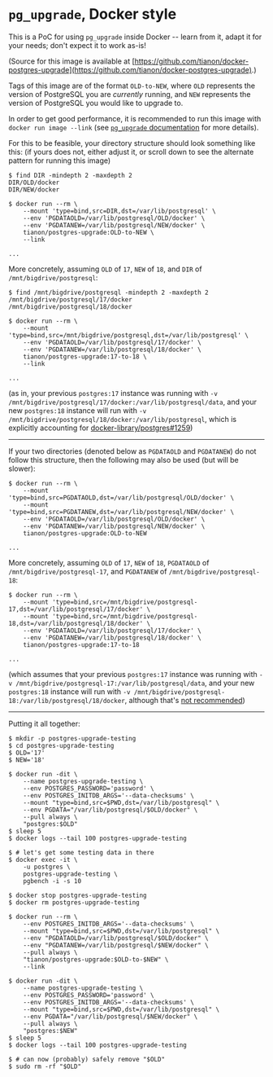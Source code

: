# `pg_upgrade`, Docker style

This is a PoC for using `pg_upgrade` inside Docker -- learn from it, adapt it for your needs; don't expect it to work as-is!

(Source for this image is available at [https://github.com/tianon/docker-postgres-upgrade](https://github.com/tianon/docker-postgres-upgrade).)

Tags of this image are of the format `OLD-to-NEW`, where `OLD` represents the version of PostgreSQL you are _currently_ running, and `NEW` represents the version of PostgreSQL you would like to upgrade to.

In order to get good performance, it is recommended to run this image with `docker run image --link` (see [`pg_upgrade` documentation](https://www.postgresql.org/docs/18/pgupgrade.html) for more details).

For this to be feasible, your directory structure should look something like this: (if yours does not, either adjust it, or scroll down to see the alternate pattern for running this image)

```console
$ find DIR -mindepth 2 -maxdepth 2
DIR/OLD/docker
DIR/NEW/docker

$ docker run --rm \
	--mount 'type=bind,src=DIR,dst=/var/lib/postgresql' \
	--env 'PGDATAOLD=/var/lib/postgresql/OLD/docker' \
	--env 'PGDATANEW=/var/lib/postgresql/NEW/docker' \
	tianon/postgres-upgrade:OLD-to-NEW \
	--link

...
```

More concretely, assuming `OLD` of `17`, `NEW` of `18`, and `DIR` of `/mnt/bigdrive/postgresql`:

```console
$ find /mnt/bigdrive/postgresql -mindepth 2 -maxdepth 2
/mnt/bigdrive/postgresql/17/docker
/mnt/bigdrive/postgresql/18/docker

$ docker run --rm \
	--mount 'type=bind,src=/mnt/bigdrive/postgresql,dst=/var/lib/postgresql' \
	--env 'PGDATAOLD=/var/lib/postgresql/17/docker' \
	--env 'PGDATANEW=/var/lib/postgresql/18/docker' \
	tianon/postgres-upgrade:17-to-18 \
	--link

...
```

(as in, your previous `postgres:17` instance was running with `-v /mnt/bigdrive/postgresql/17/docker:/var/lib/postgresql/data`, and your new `postgres:18` instance will run with `-v /mnt/bigdrive/postgresql/18/docker:/var/lib/postgresql`, which is explicitly accounting for [docker-library/postgres#1259](https://github.com/docker-library/postgres/pull/1259))

---

If your two directories (denoted below as `PGDATAOLD` and `PGDATANEW`) do not follow this structure, then the following may also be used (but will be slower):

```console
$ docker run --rm \
	--mount 'type=bind,src=PGDATAOLD,dst=/var/lib/postgresql/OLD/docker' \
	--mount 'type=bind,src=PGDATANEW,dst=/var/lib/postgresql/NEW/docker' \
	--env 'PGDATAOLD=/var/lib/postgresql/OLD/docker' \
	--env 'PGDATANEW=/var/lib/postgresql/NEW/docker' \
	tianon/postgres-upgrade:OLD-to-NEW

...
```

More concretely, assuming `OLD` of `17`, `NEW` of `18`, `PGDATAOLD` of `/mnt/bigdrive/postgresql-17`, and `PGDATANEW` of `/mnt/bigdrive/postgresql-18`:

```console
$ docker run --rm \
	--mount 'type=bind,src=/mnt/bigdrive/postgresql-17,dst=/var/lib/postgresql/17/docker' \
	--mount 'type=bind,src=/mnt/bigdrive/postgresql-18,dst=/var/lib/postgresql/18/docker' \
	--env 'PGDATAOLD=/var/lib/postgresql/17/docker' \
	--env 'PGDATANEW=/var/lib/postgresql/18/docker' \
	tianon/postgres-upgrade:17-to-18

...
```

(which assumes that your previous `postgres:17` instance was running with `-v /mnt/bigdrive/postgresql-17:/var/lib/postgresql/data`, and your new `postgres:18` instance will run with `-v /mnt/bigdrive/postgresql-18:/var/lib/postgresql/18/docker`, although that's [not recommended](https://github.com/docker-library/postgres/pull/1259#issuecomment-3433788598))

---

Putting it all together:

```console
$ mkdir -p postgres-upgrade-testing
$ cd postgres-upgrade-testing
$ OLD='17'
$ NEW='18'

$ docker run -dit \
	--name postgres-upgrade-testing \
	--env POSTGRES_PASSWORD='password' \
	--env POSTGRES_INITDB_ARGS='--data-checksums' \
	--mount "type=bind,src=$PWD,dst=/var/lib/postgresql" \
	--env PGDATA="/var/lib/postgresql/$OLD/docker" \
	--pull always \
	"postgres:$OLD"
$ sleep 5
$ docker logs --tail 100 postgres-upgrade-testing

$ # let's get some testing data in there
$ docker exec -it \
	-u postgres \
	postgres-upgrade-testing \
	pgbench -i -s 10

$ docker stop postgres-upgrade-testing
$ docker rm postgres-upgrade-testing

$ docker run --rm \
	--env POSTGRES_INITDB_ARGS='--data-checksums' \
	--mount "type=bind,src=$PWD,dst=/var/lib/postgresql" \
	--env "PGDATAOLD=/var/lib/postgresql/$OLD/docker" \
	--env "PGDATANEW=/var/lib/postgresql/$NEW/docker" \
	--pull always \
	"tianon/postgres-upgrade:$OLD-to-$NEW" \
	--link

$ docker run -dit \
	--name postgres-upgrade-testing \
	--env POSTGRES_PASSWORD='password' \
	--env POSTGRES_INITDB_ARGS='--data-checksums' \
	--mount "type=bind,src=$PWD,dst=/var/lib/postgresql" \
	--env PGDATA="/var/lib/postgresql/$NEW/docker" \
	--pull always \
	"postgres:$NEW"
$ sleep 5
$ docker logs --tail 100 postgres-upgrade-testing

$ # can now (probably) safely remove "$OLD"
$ sudo rm -rf "$OLD"
```
